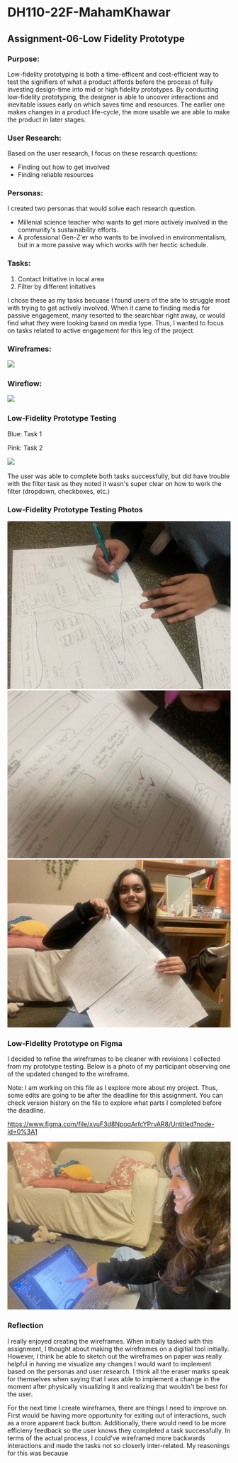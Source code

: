 # DH110-22F-MahamKhawar

## Assignment-06-Low Fidelity Prototype

### Purpose: 
Low-fidelity prototyping is both a time-efficent and cost-efficient way to test the signifiers of what a product affords before the process of fully investing design-time into mid or high fidelity prototypes. By conducting low-fidelity prototyping, the designer is able to uncover interactions and inevitable issues early on which saves time and resources. The earlier one makes changes in a product life-cycle, the more usable we are able to make the product in later stages. 

### User Research: 
Based on the user research, I focus on these research questions:
- Finding out how to get involved 
- Finding reliable resources

### Personas: 
I created two personas that would solve each research question.
- Millenial science teacher who wants to get more actively involved in the community's sustainability efforts.
- A professional Gen-Z'er who wants to be involved in environmentalism, but in a more passive way which works with her hectic schedule.

### Tasks:
1. Contact Initiative in local area
2. Filter by different initatives

I chose these as my tasks becuase I found users of the site to struggle most with trying to get actively involved. When it came to finding media for passive engagement, many resorted to the searchbar right away, or would find what they were looking based on media type. Thus, I wanted to focus on tasks related to active engagement for this leg of the project. 

### Wireframes:
![](../wireframes1.png)

### Wireflow:
![](../wireflow.png)

### Low-Fidelity Prototype Testing

Blue: Task 1

Pink: Task 2

![](../lowfiprototypetesting.png)

The user was able to complete both tasks successfully, but did have trouble with the filter task as they noted it wasn's super clear on how to work the filter (dropdown, checkboxes, etc.)
 
### Low-Fidelity Prototype Testing Photos

![](../userinteraction2.jpg)
![](../userinteraction3.jpg)
![](../userinteraction4.jpg)

### Low-Fidelity Prototype on Figma

I decided to refine the wireframes to be cleaner with revisions I collected from my prototype testing. Below is a photo of my participant observing one of the updated changed to the wireframe. 

Note: I am working on this file as I explore more about my project. Thus, some edits are going to be after the  deadline for this assignment. You can check version history on the file to explore what parts I completed before the deadline.
 
https://www.figma.com/file/xvuF3d8NpoqArfcYPrvAR8/Untitled?node-id=0%3A1

![](../userinteraction5.jpg)

### Reflection

I really enjoyed creating the wireframes. When initially tasked with this assignment, I thought about making the wireframes on a digitial tool initially. However, I think be able to sketch out the wireframes on paper was really helpful in having me visualize any changes I would want to implement based on the personas and user research. I think all the eraser marks speak for themselves when saying that I was able to implement a change in the moment after physically visualizing it and realizing that wouldn't be best for the user. 

For the next time I create wireframes, there are things I need to improve on. First would be having more opportunity for exiting out of interactions, such as a more apparent back button. Additionally, there would need to be more efficieny feedback so the user knows they completed a task successfully. In terms of the actual process, I could've wireframed more backwards interactions and made the tasks not so closerly inter-related. My reasonings for this was because 

